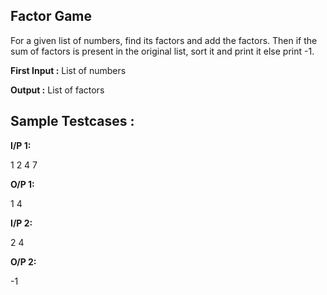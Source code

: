 ## Factor Game

 

For a given list of numbers, find its factors and add the factors. Then if the sum of factors is present in the original list, sort it and print it else print -1.


**First Input :** List of numbers

**Output :** List of factors

## Sample Testcases :

**I/P 1:**

1 2 4 7

**O/P 1:**

1 4

**I/P 2:**

2 4

**O/P 2:**

-1
